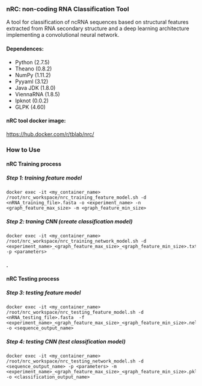 ### nRC: non-coding RNA Classification Tool
A tool for classification of ncRNA sequences based on structural features extracted from RNA secondary structure and a deep learning architecture implementing a convolutional neural network.

#### Dependences:
* Python (2.7.5)
* Theano (0.8.2)
* NumPy  (1.11.2)
* Pyyaml (3.12)
* Java JDK  (1.8.0)
* ViennaRNA (1.8.5)
* Ipknot (0.0.2)
* GLPK	(4.60)

#### nRC tool docker image:
https://hub.docker.com/r/tblab/nrc/

### How to Use

#### nRC Training process
##### Step 1: training feature model
```console
docker exec -it <my_container_name> /root/nrc_workspace/nrc_training_feature_model.sh -d <nRNA_training_file>.fasta -o <experiment_name> -n <graph_feature_max_size> -m <graph_feature_min_size>
```
##### Step 2: traning CNN (create classification model)
```console
docker exec -it <my_container_name> /root/nrc_workspace/nrc_training_network_model.sh -d <experiment_name>_<graph_feature_max_size>_<graph_feature_min_size>.txt -p <parameters>
```

#### .  
#### nRC Testing process

##### Step 3: testing feature model
```console
docker exec -it <my_container_name> /root/nrc_workspace/nrc_testing_feature_model.sh -d <nRNA_testing_file>.fasta  -f <experiment_name>_<graph_feature_max_size>_<graph_feature_min_size>.nel -o <sequence_output_name>
```
##### Step 4: testing CNN (test classification model)
```console
docker exec -it <my_container_name> /root/nrc_workspace/nrc_testing_network_model.sh -d <sequence_output_name> -p <parameters> -m <experiment_name>_<graph_feature_max_size>_<graph_feature_min_size>.pkl -o <classification_output_name>
```

